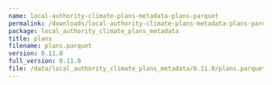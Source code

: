 ```yaml
---
name: local-authority-climate-plans-metadata-plans-parquet
permalink: /downloads/local-authority-climate-plans-metadata-plans-parquet/0_11_0
package: local_authority_climate_plans_metadata
title: plans
filename: plans.parquet
version: 0.11.0
full_version: 0.11.0
file: /data/local_authority_climate_plans_metadata/0.11.0/plans.parquet
---
```

